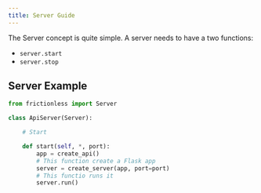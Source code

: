 ```yaml
---
title: Server Guide
---
```


The Server concept is quite simple. A server needs to have a two functions:
- `server.start`
- `server.stop`

## Server Example

```python goodread title="Python"
from frictionless import Server

class ApiServer(Server):

    # Start

    def start(self, *, port):
        app = create_api()
        # This function create a Flask app
        server = create_server(app, port=port)
        # This functio runs it
        server.run()
```
